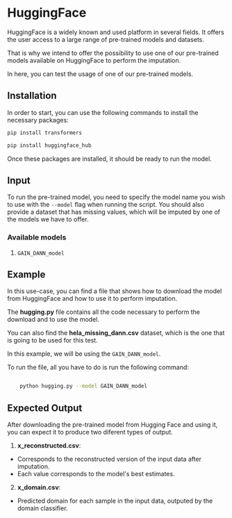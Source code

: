 # HuggingFace 

HuggingFace is a widely known and used platform in several fields. It offers the user access to a large range of pre-trained models and datasets.

That is why we intend to offer the possibility to use one of our pre-trained models available on 
HuggingFace to perform the imputation.
 
In here, you can test the usage of one of our pre-trained models.


## Installation 

In order to start, you can use the following commands to install the necessary packages:

```bash 
pip install transformers
```

```bash 
pip install huggingface_hub
```

Once these packages are installed, it should be ready to run the model.

## Input 

To run the pre-trained model, you need to specify the model name you wish to use with the `--model` flag when running the script.
You should also provide a dataset that has missing values, which will be imputed by one of the models we have to offer.

### Available models

1. `GAIN_DANN_model`


## Example

In this use-case, you can find a file that shows how to download the model from HuggingFace and how to use it to perform imputation.

The **hugging.py** file contains all the code necessary to perform the download and to use the model.

You can also find the **hela_missing_dann.csv** dataset, which is the one that is going to be used for this test.

In this example, we will be using the `GAIN_DANN_model`.

To run the file, all you have to do is run the following command:

``` bash

    python hugging.py --model GAIN_DANN_model 
```

## Expected Output 

After downloading the pre-trained model from Hugging Face and using it, you can expect it to produce two diferent types of output.

1. **x_reconstructed.csv**: 
- Corresponds to the reconstructed version of the input data after imputation.
- Each value corresponds to the model's best estimates.

2. **x_domain.csv**: 
- Predicted domain for each sample in the input data, outputed by the domain classifier.